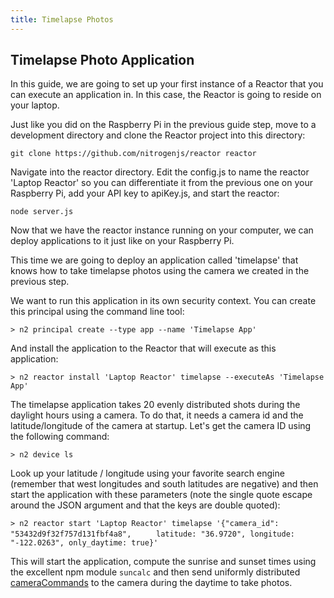 ```yaml
---
title: Timelapse Photos
---
```


## Timelapse Photo Application

In this guide, we are going to set up your first instance of a Reactor that you can execute an application in. In this case, the Reactor is going to reside on your laptop.

Just like you did on the Raspberry Pi in the previous guide step, move to a development directory and clone the Reactor project into this directory:

`git clone https://github.com/nitrogenjs/reactor reactor`

Navigate into the reactor directory. Edit the config.js to name the reactor 'Laptop Reactor' so you can differentiate it from the previous one on your Raspberry Pi, add your API key to apiKey.js, and start the reactor:

`node server.js`

Now that we have the reactor instance running on your computer, we can deploy applications to it just like on your Raspberry Pi.

This time we are going to deploy an application called 'timelapse' that knows how to take timelapse photos using the camera we created in the previous step.

We want to run this application in its own security context. You can create this principal using the command line tool:

`> n2 principal create --type app --name 'Timelapse App'`

And install the application to the Reactor that will execute as this application:

`> n2 reactor install 'Laptop Reactor' timelapse --executeAs 'Timelapse App'`

The timelapse application takes 20 evenly distributed shots during the daylight hours using a camera. To do that, it needs a camera id and the latitude/longitude of the camera at startup. Let's get the camera ID using the following command:

`> n2 device ls`

Look up your latitude / longitude using your favorite search engine (remember that west longitudes and south latitudes are negative) and then start the application with these parameters (note the single quote escape around the JSON argument and that the keys are double quoted):

`> n2 reactor start 'Laptop Reactor' timelapse '{"camera_id": "53432d9f32f757d131fbf4a8",`
`     latitude: "36.9720", longitude: "-122.0263", only_daytime: true}'`

This will start the application, compute the sunrise and sunset times using the excellent npm module `suncalc` and then send uniformly distributed [cameraCommands](/docs/schemas/cameraCommand.html) to the camera during the daytime to take photos.